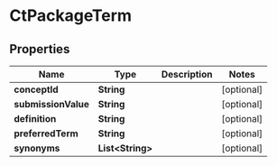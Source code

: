 

# CtPackageTerm


## Properties

| Name | Type | Description | Notes |
|------------ | ------------- | ------------- | -------------|
|**conceptId** | **String** |  |  [optional] |
|**submissionValue** | **String** |  |  [optional] |
|**definition** | **String** |  |  [optional] |
|**preferredTerm** | **String** |  |  [optional] |
|**synonyms** | **List&lt;String&gt;** |  |  [optional] |



